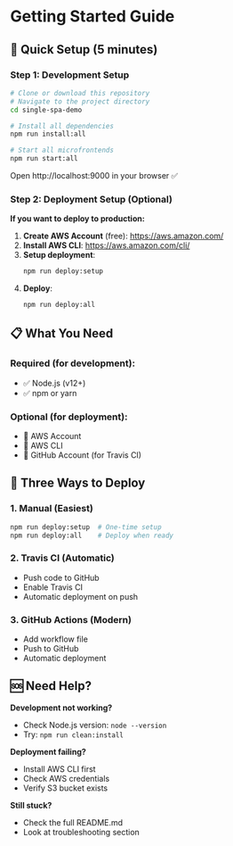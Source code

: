 # Getting Started Guide

## 🚀 Quick Setup (5 minutes)

### Step 1: Development Setup
```bash
# Clone or download this repository
# Navigate to the project directory
cd single-spa-demo

# Install all dependencies
npm run install:all

# Start all microfrontends
npm run start:all
```

Open http://localhost:9000 in your browser ✅

### Step 2: Deployment Setup (Optional)

**If you want to deploy to production:**

1. **Create AWS Account** (free): https://aws.amazon.com/
2. **Install AWS CLI**: https://aws.amazon.com/cli/
3. **Setup deployment**:
   ```bash
   npm run deploy:setup
   ```
4. **Deploy**:
   ```bash
   npm run deploy:all
   ```

## 📋 What You Need

### Required (for development):
- ✅ Node.js (v12+)
- ✅ npm or yarn

### Optional (for deployment):
- 🔧 AWS Account
- 🔧 AWS CLI
- 🔧 GitHub Account (for Travis CI)

## 🎯 Three Ways to Deploy

### 1. Manual (Easiest)
```bash
npm run deploy:setup  # One-time setup
npm run deploy:all    # Deploy when ready
```

### 2. Travis CI (Automatic)
- Push code to GitHub
- Enable Travis CI
- Automatic deployment on push

### 3. GitHub Actions (Modern)
- Add workflow file
- Push to GitHub
- Automatic deployment

## 🆘 Need Help?

**Development not working?**
- Check Node.js version: `node --version`
- Try: `npm run clean:install`

**Deployment failing?**
- Install AWS CLI first
- Check AWS credentials
- Verify S3 bucket exists

**Still stuck?**
- Check the full README.md
- Look at troubleshooting section